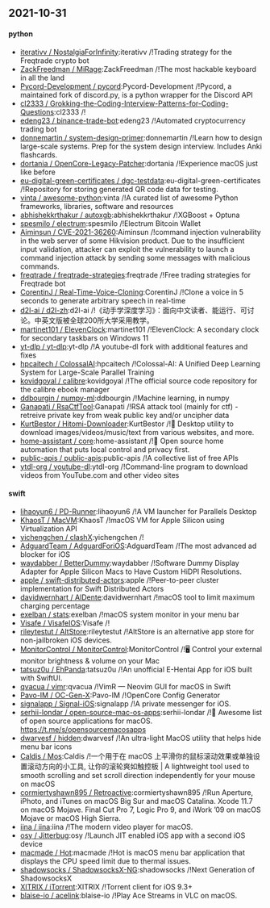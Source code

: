 ## 2021-10-31

#### python
* [iterativv / NostalgiaForInfinity](https://github.com/iterativv/NostalgiaForInfinity):iterativv /!Trading strategy for the Freqtrade crypto bot
* [ZackFreedman / MiRage](https://github.com/ZackFreedman/MiRage):ZackFreedman /!The most hackable keyboard in all the land
* [Pycord-Development / pycord](https://github.com/Pycord-Development/pycord):Pycord-Development /!Pycord, a maintained fork of discord.py, is a python wrapper for the Discord API
* [cl2333 / Grokking-the-Coding-Interview-Patterns-for-Coding-Questions](https://github.com/cl2333/Grokking-the-Coding-Interview-Patterns-for-Coding-Questions):cl2333 /!
* [edeng23 / binance-trade-bot](https://github.com/edeng23/binance-trade-bot):edeng23 /!Automated cryptocurrency trading bot
* [donnemartin / system-design-primer](https://github.com/donnemartin/system-design-primer):donnemartin /!Learn how to design large-scale systems. Prep for the system design interview. Includes Anki flashcards.
* [dortania / OpenCore-Legacy-Patcher](https://github.com/dortania/OpenCore-Legacy-Patcher):dortania /!Experience macOS just like before
* [eu-digital-green-certificates / dgc-testdata](https://github.com/eu-digital-green-certificates/dgc-testdata):eu-digital-green-certificates /!Repository for storing generated QR code data for testing.
* [vinta / awesome-python](https://github.com/vinta/awesome-python):vinta /!A curated list of awesome Python frameworks, libraries, software and resources
* [abhishekkrthakur / autoxgb](https://github.com/abhishekkrthakur/autoxgb):abhishekkrthakur /!XGBoost + Optuna
* [spesmilo / electrum](https://github.com/spesmilo/electrum):spesmilo /!Electrum Bitcoin Wallet
* [Aiminsun / CVE-2021-36260](https://github.com/Aiminsun/CVE-2021-36260):Aiminsun /!command injection vulnerability in the web server of some Hikvision product. Due to the insufficient input validation, attacker can exploit the vulnerability to launch a command injection attack by sending some messages with malicious commands.
* [freqtrade / freqtrade-strategies](https://github.com/freqtrade/freqtrade-strategies):freqtrade /!Free trading strategies for Freqtrade bot
* [CorentinJ / Real-Time-Voice-Cloning](https://github.com/CorentinJ/Real-Time-Voice-Cloning):CorentinJ /!Clone a voice in 5 seconds to generate arbitrary speech in real-time
* [d2l-ai / d2l-zh](https://github.com/d2l-ai/d2l-zh):d2l-ai /!《动手学深度学习》：面向中文读者、能运行、可讨论。中英文版被全球200所大学采用教学。
* [martinet101 / ElevenClock](https://github.com/martinet101/ElevenClock):martinet101 /!ElevenClock: A secondary clock for secondary taskbars on Windows 11
* [yt-dlp / yt-dlp](https://github.com/yt-dlp/yt-dlp):yt-dlp /!A youtube-dl fork with additional features and fixes
* [hpcaitech / ColossalAI](https://github.com/hpcaitech/ColossalAI):hpcaitech /!Colossal-AI: A Unified Deep Learning System for Large-Scale Parallel Training
* [kovidgoyal / calibre](https://github.com/kovidgoyal/calibre):kovidgoyal /!The official source code repository for the calibre ebook manager
* [ddbourgin / numpy-ml](https://github.com/ddbourgin/numpy-ml):ddbourgin /!Machine learning, in numpy
* [Ganapati / RsaCtfTool](https://github.com/Ganapati/RsaCtfTool):Ganapati /!RSA attack tool (mainly for ctf) - retreive private key from weak public key and/or uncipher data
* [KurtBestor / Hitomi-Downloader](https://github.com/KurtBestor/Hitomi-Downloader):KurtBestor /!🍰
Desktop utility to download images/videos/music/text from various websites, and more.
* [home-assistant / core](https://github.com/home-assistant/core):home-assistant /!🏡
Open source home automation that puts local control and privacy first.
* [public-apis / public-apis](https://github.com/public-apis/public-apis):public-apis /!A collective list of free APIs
* [ytdl-org / youtube-dl](https://github.com/ytdl-org/youtube-dl):ytdl-org /!Command-line program to download videos from YouTube.com and other video sites

#### swift
* [lihaoyun6 / PD-Runner](https://github.com/lihaoyun6/PD-Runner):lihaoyun6 /!A VM launcher for Parallels Desktop
* [KhaosT / MacVM](https://github.com/KhaosT/MacVM):KhaosT /!macOS VM for Apple Silicon using Virtualization API
* [yichengchen / clashX](https://github.com/yichengchen/clashX):yichengchen /!
* [AdguardTeam / AdguardForiOS](https://github.com/AdguardTeam/AdguardForiOS):AdguardTeam /!The most advanced ad blocker for iOS
* [waydabber / BetterDummy](https://github.com/waydabber/BetterDummy):waydabber /!Software Dummy Display Adapter for Apple Silicon Macs to Have Custom HiDPI Resolutions.
* [apple / swift-distributed-actors](https://github.com/apple/swift-distributed-actors):apple /!Peer-to-peer cluster implementation for Swift Distributed Actors
* [davidwernhart / AlDente](https://github.com/davidwernhart/AlDente):davidwernhart /!macOS tool to limit maximum charging percentage
* [exelban / stats](https://github.com/exelban/stats):exelban /!macOS system monitor in your menu bar
* [Visafe / VisafeIOS](https://github.com/Visafe/VisafeIOS):Visafe /!
* [rileytestut / AltStore](https://github.com/rileytestut/AltStore):rileytestut /!AltStore is an alternative app store for non-jailbroken iOS devices.
* [MonitorControl / MonitorControl](https://github.com/MonitorControl/MonitorControl):MonitorControl /!🖥
Control your external monitor brightness & volume on your Mac
* [tatsuz0u / EhPanda](https://github.com/tatsuz0u/EhPanda):tatsuz0u /!An unofficial E-Hentai App for iOS built with SwiftUI.
* [qvacua / vimr](https://github.com/qvacua/vimr):qvacua /!VimR — Neovim GUI for macOS in Swift
* [Pavo-IM / OC-Gen-X](https://github.com/Pavo-IM/OC-Gen-X):Pavo-IM /!OpenCore Config Generator
* [signalapp / Signal-iOS](https://github.com/signalapp/Signal-iOS):signalapp /!A private messenger for iOS.
* [serhii-londar / open-source-mac-os-apps](https://github.com/serhii-londar/open-source-mac-os-apps):serhii-londar /!🚀
Awesome list of open source applications for macOS. https://t.me/s/opensourcemacosapps
* [dwarvesf / hidden](https://github.com/dwarvesf/hidden):dwarvesf /!An ultra-light MacOS utility that helps hide menu bar icons
* [Caldis / Mos](https://github.com/Caldis/Mos):Caldis /!一个用于在 macOS 上平滑你的鼠标滚动效果或单独设置滚动方向的小工具, 让你的滚轮爽如触控板 | A lightweight tool used to smooth scrolling and set scroll direction independently for your mouse on macOS
* [cormiertyshawn895 / Retroactive](https://github.com/cormiertyshawn895/Retroactive):cormiertyshawn895 /!Run Aperture, iPhoto, and iTunes on macOS Big Sur and macOS Catalina. Xcode 11.7 on macOS Mojave. Final Cut Pro 7, Logic Pro 9, and iWork ’09 on macOS Mojave or macOS High Sierra.
* [iina / iina](https://github.com/iina/iina):iina /!The modern video player for macOS.
* [osy / Jitterbug](https://github.com/osy/Jitterbug):osy /!Launch JIT enabled iOS app with a second iOS device
* [macmade / Hot](https://github.com/macmade/Hot):macmade /!Hot is macOS menu bar application that displays the CPU speed limit due to thermal issues.
* [shadowsocks / ShadowsocksX-NG](https://github.com/shadowsocks/ShadowsocksX-NG):shadowsocks /!Next Generation of ShadowsocksX
* [XITRIX / iTorrent](https://github.com/XITRIX/iTorrent):XITRIX /!Torrent client for iOS 9.3+
* [blaise-io / acelink](https://github.com/blaise-io/acelink):blaise-io /!Play Ace Streams in VLC on macOS.
